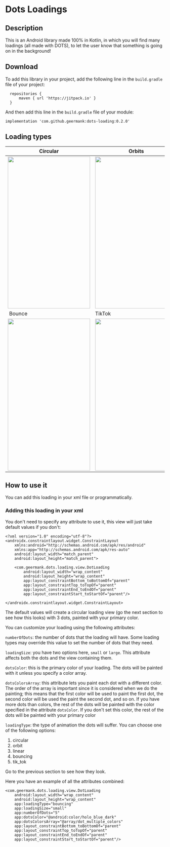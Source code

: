 # Dots Loadings

## Description
This is an Android library made 100% in Kotlin, in which you will find many loadings (all made with DOTS), to let the user know that something is going on in the background!

## Download

To add this library in your project, add the following line in the `build.gradle` file of your project:

```
  repositories {
      maven { url 'https://jitpack.io' }
  }
```

And then add this line in the `build.gradle` file of your module:

`implementation 'com.github.geermank:dots-loading:0.2.0'`

## Loading types

| Circular | Orbits | Linear |
|----------|--------|--------|
|<img src="https://user-images.githubusercontent.com/58485943/130527543-425e689e-5849-4cb8-b110-68cb88785f1f.gif" width="260" height="480">|<img src="https://user-images.githubusercontent.com/58485943/130527598-414e3a28-e786-4286-893f-648e280c8b63.gif" width="260" height="480">|<img src="https://user-images.githubusercontent.com/58485943/130527767-4eea1af1-9fe6-4b32-894e-106f1a693515.gif" width="260" height="480">|
| Bounce | TikTok |
|<img src="https://user-images.githubusercontent.com/58485943/130527862-b408ffb0-354e-4f25-9140-fff2d3330674.gif" width="260" height="480">|<img src="https://user-images.githubusercontent.com/58485943/130527937-1cd35d8d-9c06-4ac4-932e-881f05f1322d.gif" width="260" height="480">|


## How to use it

You can add this loading in your xml file or programmatically.

### Adding this loading in your xml

You don't need to specify any attribute to use it, this view will just take default values if you don't:

```
<?xml version="1.0" encoding="utf-8"?>
<androidx.constraintlayout.widget.ConstraintLayout
    xmlns:android="http://schemas.android.com/apk/res/android"
    xmlns:app="http://schemas.android.com/apk/res-auto"
    android:layout_width="match_parent"
    android:layout_height="match_parent">

    <com.geermank.dots.loading.view.DotLoading
        android:layout_width="wrap_content"
        android:layout_height="wrap_content"
        app:layout_constraintBottom_toBottomOf="parent"
        app:layout_constraintTop_toTopOf="parent"
        app:layout_constraintEnd_toEndOf="parent"
        app:layout_constraintStart_toStartOf="parent"/>

</androidx.constraintlayout.widget.ConstraintLayout>
```

The default values will create a circular loading view (go the next section to see how this looks) with 3 dots, painted with your primary color. 

You can customize your loading using the following attributes:

`numberOfDots`: the number of dots that the loading will have. Some loading types may override this value to set the number of dots that they need.

`loadingSize`: you have two options here, `small` or `large`. This attribute affects both the dots and the view containing them.

`dotsColor`: this is the primary color of your loading. The dots will be painted with it unless you specify a color array.

`dotsColorsArray`: this attribute lets you paint each dot with a different color. The order of the array is important since it is considered when we do the painting; this means that the first color will be used to paint the first dot, the second color will be used the paint the second dot, and so on. If you have more dots than colors, the rest of the dots will be painted with the color specified in the attribute `dotsColor`. If you don't set this color, the rest of the dots will be painted with your primary color

`loadingType`: the type of animation the dots will suffer. You can choose one of the following options:
1. circular
2. orbit
3. linear
4. bouncing
5. tik_tok

Go to the previous section to see how they look.

Here you have an example of all the attributes combined:

```
<com.geermank.dots.loading.view.DotLoading
    android:layout_width="wrap_content"
    android:layout_height="wrap_content"
    app:loadingType="bouncing"
    app:loadingSize="small"
    app:numberOfDots="5"
    app:dotsColor="@android:color/holo_blue_dark"
    app:dotsColorsArray="@array/dot_multiple_colors"
    app:layout_constraintBottom_toBottomOf="parent"
    app:layout_constraintTop_toTopOf="parent"
    app:layout_constraintEnd_toEndOf="parent"
    app:layout_constraintStart_toStartOf="parent"/>
```
